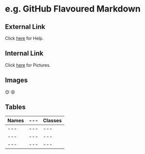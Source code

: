 # e.g. GitHub Flavoured Markdown
## External Link
Click [here](https://help.github.com/en) for Help.
## Internal Link
Click [here](./Images) for Pictures.
## Images
:blush: :stuck_out_tongue_closed_eyes:
## Tables
| Names | --- | Classes |
| --- | --- | --- |
| --- | --- | --- |
| --- | --- | --- |
| --- | --- | --- |
